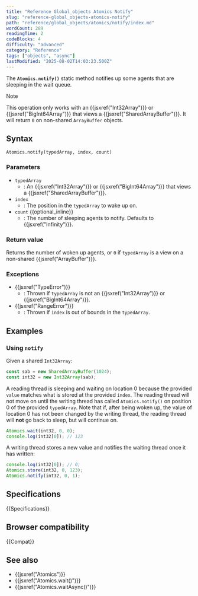 ```yaml
---
title: "Reference Global_objects Atomics Notify"
slug: "reference-global_objects-atomics-notify"
path: "reference/global_objects/atomics/notify/index.md"
wordCount: 289
readingTime: 2
codeBlocks: 4
difficulty: "advanced"
category: "Reference"
tags: ["objects", "async"]
lastModified: "2025-08-02T14:03:23.500Z"
---
```



The **`Atomics.notify()`** static
method notifies up some agents that are sleeping in the wait queue.

> [!NOTE]
> This operation only works with an {{jsxref("Int32Array")}} or {{jsxref("BigInt64Array")}} that views a {{jsxref("SharedArrayBuffer")}}.
> It will return `0` on non-shared `ArrayBuffer` objects.

## Syntax

```js-nolint
Atomics.notify(typedArray, index, count)
```

### Parameters

- `typedArray`
  - : An {{jsxref("Int32Array")}} or {{jsxref("BigInt64Array")}} that views a {{jsxref("SharedArrayBuffer")}}.
- `index`
  - : The position in the `typedArray` to wake up on.
- `count` {{optional_inline}}
  - : The number of sleeping agents to notify. Defaults to {{jsxref("Infinity")}}.

### Return value

Returns the number of woken up agents, or `0` if `typedArray` is a view on a non-shared {{jsxref("ArrayBuffer")}}.

### Exceptions

- {{jsxref("TypeError")}}
  - : Thrown if `typedArray` is not an {{jsxref("Int32Array")}} or {{jsxref("BigInt64Array")}}.
- {{jsxref("RangeError")}}
  - : Thrown if `index` is out of bounds in the `typedArray`.

## Examples

### Using `notify`

Given a shared `Int32Array`:

```js
const sab = new SharedArrayBuffer(1024);
const int32 = new Int32Array(sab);
```

A reading thread is sleeping and waiting on location 0 because the provided `value` matches what is stored at the provided `index`.
The reading thread will not move on until the writing thread has called `Atomics.notify()` on position 0 of the provided `typedArray`.
Note that if, after being woken up, the value of location 0 has not been changed by the writing thread, the reading thread will **not** go back to sleep, but will continue on.

```js
Atomics.wait(int32, 0, 0);
console.log(int32[0]); // 123
```

A writing thread stores a new value and notifies the waiting thread once it has
written:

```js
console.log(int32[0]); // 0;
Atomics.store(int32, 0, 123);
Atomics.notify(int32, 0, 1);
```

## Specifications

{{Specifications}}

## Browser compatibility

{{Compat}}

## See also

- {{jsxref("Atomics")}}
- {{jsxref("Atomics.wait()")}}
- {{jsxref("Atomics.waitAsync()")}}
